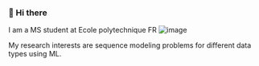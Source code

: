 ### 👋 Hi there

<!--
**k0l1ka/k0l1ka** is a ✨ _special_ ✨ repository because its `README.md` (this file) appears on your GitHub profile.

Here are some ideas to get you started:

- 🔭 I’m currently working on ...
- 🌱 I’m currently learning ...
- 👯 I’m looking to collaborate on ...
- 🤔 I’m looking for help with ...
- 💬 Ask me about ...
- 📫 How to reach me: ...
- 😄 Pronouns: ...
- ⚡ Fun fact: ...
-->

I am a MS student at Ecole polytechnique FR ![image](https://github.com/k0l1ka/k0l1ka/assets/40829256/84c2ffd9-9311-41a0-9336-513a1d6ef2b7)


My research interests are sequence modeling problems for different data types using ML.
